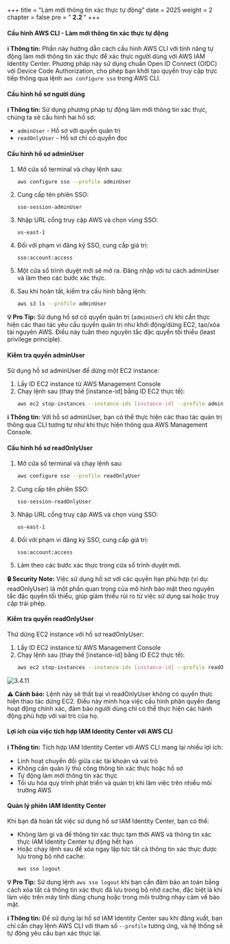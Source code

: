 +++
title = "Làm mới thông tin xác thực tự động"
date = 2025
weight = 2
chapter = false
pre = "<b> 2.2 </b>"
+++

#### Cấu hình AWS CLI - Làm mới thông tin xác thực tự động

**ℹ️ Thông tin:** Phần này hướng dẫn cách cấu hình AWS CLI với tính năng tự động làm mới thông tin xác thực để xác thực người dùng với AWS IAM Identity Center. Phương pháp này sử dụng chuẩn Open ID Connect (OIDC) với Device Code Authorization, cho phép bạn khởi tạo quyền truy cập trực tiếp thông qua lệnh `aws configure sso` trong AWS CLI.

#### Cấu hình hồ sơ người dùng

**ℹ️ Thông tin:** Sử dụng phương pháp tự động làm mới thông tin xác thực, chúng ta sẽ cấu hình hai hồ sơ:
- `adminUser` - Hồ sơ với quyền quản trị
- `readOnlyUser` - Hồ sơ chỉ có quyền đọc

#### Cấu hình hồ sơ adminUser

1. Mở cửa sổ terminal và chạy lệnh sau:
   ```bash
   aws configure sso --profile adminUser
   ```

2. Cung cấp tên phiên SSO:
   ```
   sso-session-adminUser
   ```

3. Nhập URL cổng truy cập AWS và chọn vùng SSO:
   ```
   us-east-1
   ```

4. Đối với phạm vi đăng ký SSO, cung cấp giá trị:
   ```
   sso:account:access
   ```

5. Một cửa sổ trình duyệt mới sẽ mở ra. Đăng nhập với tư cách adminUser và làm theo các bước xác thực.

6. Sau khi hoàn tất, kiểm tra cấu hình bằng lệnh:
   ```bash
   aws s3 ls --profile adminUser
   ```

**💡 Pro Tip:** Sử dụng hồ sơ có quyền quản trị (`adminUser`) chỉ khi cần thực hiện các thao tác yêu cầu quyền quản trị như khởi động/dừng EC2, tạo/xóa tài nguyên AWS. Điều này tuân theo nguyên tắc đặc quyền tối thiểu (least privilege principle).

#### Kiểm tra quyền adminUser

Sử dụng hồ sơ adminUser để dừng một EC2 instance:

1. Lấy ID EC2 instance từ AWS Management Console
2. Chạy lệnh sau (thay thế [instance-id] bằng ID EC2 thực tế):
   ```bash
   aws ec2 stop-instances --instance-ids [instance-id] --profile adminUser
   ```

**ℹ️ Thông tin:** Với hồ sơ adminUser, bạn có thể thực hiện các thao tác quản trị thông qua CLI tương tự như khi thực hiện thông qua AWS Management Console.

#### Cấu hình hồ sơ readOnlyUser

1. Mở cửa sổ terminal và chạy lệnh sau:
   ```bash
   aws configure sso --profile readOnlyUser
   ```

2. Cung cấp tên phiên SSO:
   ```
   sso-session-readOnlyUser
   ```

3. Nhập URL cổng truy cập AWS và chọn vùng SSO:
   ```
   us-east-1
   ```

4. Đối với phạm vi đăng ký SSO, cung cấp giá trị:
   ```
   sso:account:access
   ```

5. Làm theo các bước xác thực trong cửa sổ trình duyệt mới.

**🔒 Security Note:** Việc sử dụng hồ sơ với các quyền hạn phù hợp (ví dụ: readOnlyUser) là một phần quan trọng của mô hình bảo mật theo nguyên tắc đặc quyền tối thiểu, giúp giảm thiểu rủi ro từ việc sử dụng sai hoặc truy cập trái phép.

#### Kiểm tra quyền readOnlyUser

Thử dừng EC2 instance với hồ sơ readOnlyUser:

1. Lấy ID EC2 instance từ AWS Management Console
2. Chạy lệnh sau (thay thế [instance-id] bằng ID EC2 thực tế):
   ```bash
   aws ec2 stop-instances --instance-ids [instance-id] --profile readOnlyUser
   ```

![3.4.11](/images/0002/12.png)



**⚠️ Cảnh báo:** Lệnh này sẽ thất bại vì readOnlyUser không có quyền thực hiện thao tác dừng EC2. Điều này minh họa việc cấu hình phân quyền đang hoạt động chính xác, đảm bảo người dùng chỉ có thể thực hiện các hành động phù hợp với vai trò của họ.

#### Lợi ích của việc tích hợp IAM Identity Center với AWS CLI

**ℹ️ Thông tin:** Tích hợp IAM Identity Center với AWS CLI mang lại nhiều lợi ích:
- Linh hoạt chuyển đổi giữa các tài khoản và vai trò
- Không cần quản lý thủ công thông tin xác thực hoặc hồ sơ
- Tự động làm mới thông tin xác thực
- Tối ưu hóa quy trình phát triển và quản trị khi làm việc trên nhiều môi trường AWS

#### Quản lý phiên IAM Identity Center

Khi bạn đã hoàn tất việc sử dụng hồ sơ IAM Identity Center, bạn có thể:
- Không làm gì và để thông tin xác thực tạm thời AWS và thông tin xác thực IAM Identity Center tự động hết hạn
- Hoặc chạy lệnh sau để xóa ngay lập tức tất cả thông tin xác thực được lưu trong bộ nhớ cache:
   ```bash
   aws sso logout
   ```

**💡 Pro Tip:** Sử dụng lệnh `aws sso logout` khi bạn cần đảm bảo an toàn bằng cách xóa tất cả thông tin xác thực đã lưu trong bộ nhớ cache, đặc biệt là khi làm việc trên máy tính dùng chung hoặc trong môi trường nhạy cảm về bảo mật.

**ℹ️ Thông tin:** Để sử dụng lại hồ sơ IAM Identity Center sau khi đăng xuất, bạn chỉ cần chạy lệnh AWS CLI với tham số `--profile` tương ứng, và hệ thống sẽ tự động yêu cầu bạn xác thực lại.
